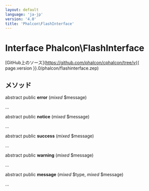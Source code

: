 ```yaml
---
layout: default
language: 'ja-jp'
version: '4.0'
title: 'Phalcon\FlashInterface'
---
```


# Interface **Phalcon\FlashInterface**

[GitHub上のソース](https://github.com/phalcon/cphalcon/tree/v{{ page.version }}.0/phalcon/flashinterface.zep)

## メソッド

abstract public **error** (*mixed* $message)

...

abstract public **notice** (*mixed* $message)

...

abstract public **success** (*mixed* $message)

...

abstract public **warning** (*mixed* $message)

...

abstract public **message** (*mixed* $type, *mixed* $message)

...